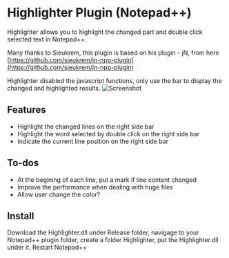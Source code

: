 # Highlighter Plugin (Notepad++)

Highlighter allows you to highlight the changed part and double click selected text in Notepad++.

Many thanks to Sieukrem, this plugin is based on his plugin - jN, from here
[https://github.com/sieukrem/jn-npp-plugin](https://github.com/sieukrem/jn-npp-plugin)

Highlighter disabled the javascript functions, only use the bar to display the changed and highlighted results.
![Screenshot](https://github.com/michaelxzhang/jn-npp-plugin-enhanced/blob/d300e34f2954998e37cb654c7b2546c84b59489d/Capture.JPG)

## Features
- Highlight the changed lines on the right side bar
- Highlight the word selected by double click on the right side bar
- Indicate the current line position on the right side bar

## To-dos
- At the begining of each line, put a mark if line content changed
- Improve the performance when dealing with huge files
- Allow user change the color?

## Install
Download the Highlighter.dll under Release folder, navigage to your Notepad++ plugin folder, create a folder Highlighter, put the Highlighter.dll under it. Restart Notepad++
